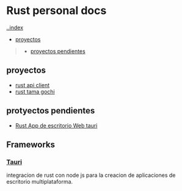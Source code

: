 
# Rust personal docs

[..index](../README.md)

- [proyectos](#proyectos)
>
> - [proyectos pendientes](#protyectos-pendientes)

## proyectos

- [rust api client](../rust-api-client/README.md)
- [rust tama gochi](../Rust-Huevo/README.md)

## protyectos pendientes

- [Rust App de escritorio Web tauri](https://www.youtube.com/watch?v=j0zLC_sOLAY&ab_channel=FaztCode)

## Frameworks

### [Tauri](https://tauri.app/)

integracion de rust con node js para la creacion de aplicaciones de escritorio multiplataforma.
